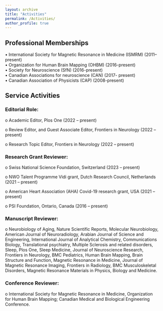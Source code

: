 ```yaml
---
layout: archive
title: "Activities"
permalink: /Activities/
author_profile: true
---
```


## Professional Memberships 
•	International Society for Magnetic Resonance in Medicine (ISMRM) (2011–present)  
•	Organization for Human Brain Mapping (OHBM) (2016-present)  
•	Society for Neuroscience (SfN) (2016-present)  
•	Canadian Associations for neuroscience (CAN) (2017- present)  
•	Canadian Association of Physicists (CAP) (2008-present)   

## Service Activities 

### Editorial Role:
o	Academic Editor, Plos One (2022 – present) 

o	Review Editor, and Guest Associate Editor, Frontiers in Neurology (2022 – present)

o	Research Topic Editor, Frontiers in Neurology (2022 – present)

### Research Grant Reviewer:
o	Swiss National Science Foundation, Switzerland (2023 – present)

o	NWO Talent Programme Vidi grant, Dutch Research Council, Netherlands (2021 – present)

o	American Heart Association (AHA) Covid-19 research grant, USA (2021 – present)

o	PSI Foundation, Ontario, Canada (2016 – present)

### Manuscript Reviewer: 
o	Neurobiology of Aging, Nature Scientific Reports, Molecular Neurobiology, American Journal of Neuroradiology, Arabian Journal of Science and Engineering, International Journal of Analytical Chemistry, Communications Biology, Translational psychiatry, Multiple Sclerosis and related disorders, Sleep, Plos One, Sleep Medicine, Journal of Neuroscience Research, Frontiers in Neurology, BMC Pediatrics, Human Brain Mapping, Brain Structure and Function, Magnetic Resonance in Medicine, Journal of Magnetic Resonance Imaging, Frontiers in Radiology, BMC Musculoskeletal Disorders, Magnetic Resonance Materials in Physics, Biology and Medicine. 

### Conference Reviewer: 
o	International Society for Magnetic Resonance in Medicine, Organization for Human Brain Mapping; Canadian Medical and Biological Engineering Conference.

